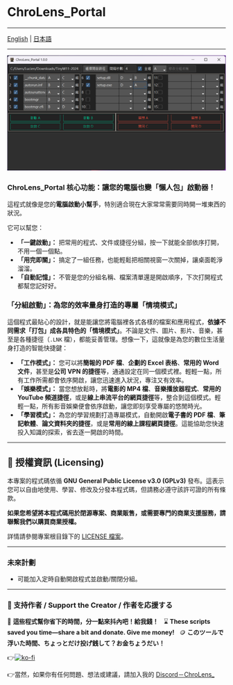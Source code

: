 # ChroLens_Portal

---

[English](README_EN.md) | [日本語](README_JA.md)

---
[![ChroLens_Portal_基本操作](pic01.png)](https://vimeo.com/1087659485/83487a7ea9)
### ChroLens_Portal 核心功能：讓您的電腦也變「懶人包」啟動器！

這程式就像是您的**電腦啟動小幫手**，特別適合現在大家常常需要同時開一堆東西的狀況。

它可以幫您：

* **「一鍵啟動」：** 把常用的程式、文件或捷徑分組，按一下就能全部依序打開，不用一個一個點。
* **「用完即關」：** 搞定了一組任務，也能輕鬆把相關視窗一次關掉，讓桌面乾淨溜溜。
* **「自動記憶」：** 不管是您的分組名稱、檔案清單還是開啟順序，下次打開程式都幫您記好好。

### 「分組啟動」：為您的效率量身打造的專屬「情境模式」

這個程式最貼心的設計，就是能讓您將電腦裡各式各樣的檔案和應用程式，**依據不同需求「打包」成各具特色的「情境模式」**。不論是文件、圖片、影片、音樂，甚至是各種捷徑（`.LNK` 檔），都能妥善管理。想像一下，這就像是為您的數位生活量身打造的智能快捷鍵：

* **「工作模式」：** 您可以將**簡報的 PDF 檔**、**企劃的 Excel 表格**、**常用的 Word 文件**，甚至是**公司 VPN 的捷徑**等，通通設定在同一個模式裡。輕輕一點，所有工作所需都會依序開啟，讓您迅速進入狀況，專注又有效率。
* **「娛樂模式」：** 當您想放鬆時，將**電影的 MP4 檔**、**音樂播放器程式**、**常用的 YouTube 頻道捷徑**，或是**線上串流平台的網頁捷徑**等，整合到這個模式。輕輕一點，所有影音娛樂便會依序啟動，讓您即刻享受專屬的悠閒時光。
* **「學習模式」：** 為您的學習規劃打造專屬模式，自動開啟**電子書的 PDF 檔**、**筆記軟體**、**論文資料夾的捷徑**，或是**常用的線上課程網頁捷徑**。這能協助您快速投入知識的探索，省去逐一開啟的時間。

---

## 📄 授權資訊 (Licensing)

本專案的程式碼依循 **GNU General Public License v3.0 (GPLv3)** 發布。這表示您可以自由地使用、學習、修改及分發本程式碼，但請務必遵守該許可證的所有條款。

**如果您希望將本程式碼用於閉源專案、商業販售，或需要專門的商業支援服務，請聯繫我們以購買商業授權。**

詳情請參閱專案根目錄下的 [LICENSE 檔案](LICENSE)。

---

### 未來計劃

* 可能加入定時自動開啟程式並啟動/關閉分組。

---

### 💸 支持作者 / Support the Creator / 作者を応援する

🧠 **這些程式幫你省下的時間，分一點來抖內吧！給我錢！**  
⌛ **These scripts saved you time—share a bit and donate. Give me money!**  
🪙 **このツールで浮いた時間、ちょっとだけ投げ銭して？お金ちょうだい！**

👉[![ko-fi](https://ko-fi.com/img/githubbutton_sm.svg)](https://ko-fi.com/B0B51FBVA8)

👉當然，如果你有任何問題、想法或建議，請加入我的 [Discord－ChroLens_](https://discord.gg/72Kbs4WPPn)

